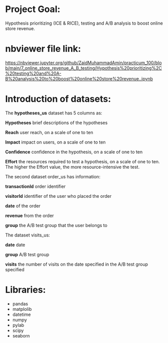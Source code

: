 # Project Goal:
Hypothesis prioritizing (ICE & RICE),  testing and A/B analysis to boost online store revenue.

# nbviewer file link:

https://nbviewer.jupyter.org/github/ZaidMuhammadAmin/practicum_100/blob/main/7_online_store_revenue_A_B_testing/Hypothesis%20prioritizing%2C%20testing%20and%20A-B%20analysis%20to%20boost%20online%20store%20revenue..ipynb

# Introduction of datasets:
The __hypotheses_us__ dataset has 5 columns as:

__Hypotheses__ brief descriptions of the hypotheses

__Reach__ user reach, on a scale of one to ten

__Impact__ impact on users, on a scale of one to ten

__Confidence__ confidence in the hypothesis, on a scale of one to ten

__Effort__ the resources required to test a hypothesis, on a scale of one to ten. The higher the Effort value, the more resource-intensive the test.


The second dataset order_us has information:

__transactionId__ order identifier

__visitorId__ identifier of the user who placed the order

__date__ of the order

__revenue__ from the order

__group__ the A/B test group that the user belongs to

The dataset visits_us:

__date__ date

__group__ A/B test group

__visits__ the number of visits on the date specified in the A/B test group specified



# Libraries:
* pandas
* matplolib 
* datetime
* numpy
* pylab
* scipy
* seaborn
